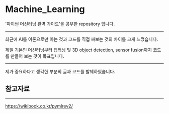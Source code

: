 # Machine_Learning

'파이썬 머신러닝 완벽 가이드'을 공부한 repository 입니다.

---

최근에 AI를 이론으로만 아는 것과 코드를 직접 짜보는 것의 차이를 크게 느꼈습니다.

제일 기본인 머신러닝부터 딥러닝 및 3D object detection, sensor fusion까지 코드를 만들어 보는 것이 목표입니다.

---

제가 중요하다고 생각한 부분의 글과 코드를 발췌하였습니다.

## 참고자료

---

https://wikibook.co.kr/pymlrev2/

